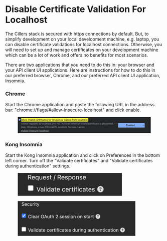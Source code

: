 # Disable Certificate Validation For Localhost

The Cillers stack is secured with https connections by default. But, to simplify development on your local development machine, e.g. laptop, you can disable certificate validations for localhost connections. Otherwise, you will need to set up and manage certificates on your development machine which can be a lot of work and offers no benefits for most scenarios.&#x20;

There are two applications that you need to do this in: your browser and your API client UI applications. Here are instructions for how to do this in our preferred browser, Chrome, and our preferred API client UI application, Insomnia. &#x20;

### Chrome

Start the Chrome application and paste the following URL in the address bar: "chrome://flags/#allow-insecure-localhost" and click enable.&#x20;

<figure><img src="../.gitbook/assets/image (4) (1) (1).png" alt=""><figcaption></figcaption></figure>

### Kong Insomnia

Start the Kong Insomnia application and click on Preferences in the bottom left corner. Turn off the "Validate certificates" and "Validate certificates during authentication" settings. &#x20;

<figure><img src="../.gitbook/assets/image (13).png" alt="" width="332"><figcaption></figcaption></figure>

<figure><img src="../.gitbook/assets/image (14).png" alt="" width="375"><figcaption></figcaption></figure>





